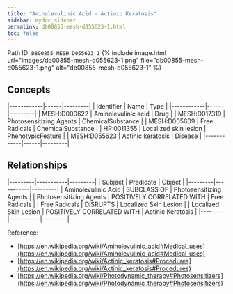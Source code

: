 ```yaml
---
title: "Aminolevulinic Acid - Actinic Keratosis"
sidebar: mydoc_sidebar
permalink: db00855-mesh-d055623-1.html
toc: false 
---
```



Path ID: `DB00855_MESH_D055623_1`
{% include image.html url="images/db00855-mesh-d055623-1.png" file="db00855-mesh-d055623-1.png" alt="db00855-mesh-d055623-1" %}

## Concepts

|------------|------|---------|
| Identifier | Name | Type    |
|------------|------|---------|
| MESH:D000622 | Aminolevulinic acid | Drug |
| MESH:D017319 | Photosensitizing Agents | ChemicalSubstance |
| MESH:D005609 | Free Radicals | ChemicalSubstance |
| HP:0011355 | Localized skin lesion | PhenotypicFeature |
| MESH:D055623 | Actinic keratosis | Disease |
|------------|------|---------|

## Relationships

|---------|-----------|---------|
| Subject | Predicate | Object  |
|---------|-----------|---------|
| Aminolevulinic Acid | SUBCLASS OF | Photosensitizing Agents |
| Photosensitizing Agents | POSITIVELY CORRELATED WITH | Free Radicals |
| Free Radicals | DISRUPTS | Localized Skin Lesion |
| Localized Skin Lesion | POSITIVELY CORRELATED WITH | Actinic Keratosis |
|---------|-----------|---------|

Reference: 
  - [https://en.wikipedia.org/wiki/Aminolevulinic_acid#Medical_uses](https://en.wikipedia.org/wiki/Aminolevulinic_acid#Medical_uses)
  - [https://en.wikipedia.org/wiki/Actinic_keratosis#Procedures](https://en.wikipedia.org/wiki/Actinic_keratosis#Procedures)
  - [https://en.wikipedia.org/wiki/Photodynamic_therapy#Photosensitizers](https://en.wikipedia.org/wiki/Photodynamic_therapy#Photosensitizers)
